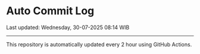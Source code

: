 # Auto Commit Log

Last updated: Wednesday, 30-07-2025 08:14 WIB

---

This repository is automatically updated every 2 hour using GitHub Actions.
